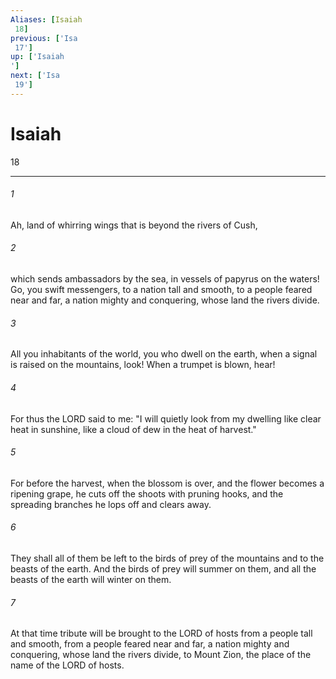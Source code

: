 ```yaml
---
Aliases: [Isaiah 18]
previous: ['Isa 17']
up: ['Isaiah']
next: ['Isa 19']
---
```

# Isaiah 18

***
 

###### 1 
Ah, land of whirring wings  that is beyond the rivers of Cush,   

###### 2 
which sends ambassadors by the sea,  in vessels of papyrus on the waters!  Go, you swift messengers,  to a nation tall and smooth,  to a people feared near and far,  a nation mighty and conquering,  whose land the rivers divide.  

###### 3 
All you inhabitants of the world,  you who dwell on the earth,  when a signal is raised on the mountains, look!  When a trumpet is blown, hear!   

###### 4 
For thus the LORD said to me:  "I will quietly look from my dwelling  like clear heat in sunshine,  like a cloud of dew in the heat of harvest."   

###### 5 
For before the harvest, when the blossom is over,  and the flower becomes a ripening grape,  he cuts off the shoots with pruning hooks,  and the spreading branches he lops off and clears away.   

###### 6 
They shall all of them be left  to the birds of prey of the mountains  and to the beasts of the earth.  And the birds of prey will summer on them,  and all the beasts of the earth will winter on them.  

###### 7 
At that time tribute will be brought to the LORD of hosts from a people tall and smooth,  from a people feared near and far,  a nation mighty and conquering,  whose land the rivers divide, to Mount Zion, the place of the name of the LORD of hosts.
